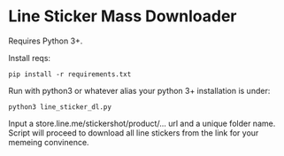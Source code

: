 # Line Sticker Mass Downloader

Requires Python 3+.

Install reqs:

```
pip install -r requirements.txt
```

Run with python3 or whatever alias your python 3+ installation is under:

```
python3 line_sticker_dl.py
```

Input a store.line.me/stickershot/product/... url and a unique folder name. Script will proceed to download all line stickers from the link for your memeing convinence.